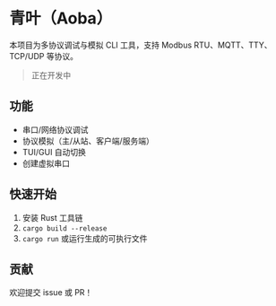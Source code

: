 # 青叶（Aoba）

本项目为多协议调试与模拟 CLI 工具，支持 Modbus RTU、MQTT、TTY、TCP/UDP 等协议。

> 正在开发中

## 功能
- 串口/网络协议调试
- 协议模拟（主/从站、客户端/服务端）
- TUI/GUI 自动切换
- 创建虚拟串口

## 快速开始
1. 安装 Rust 工具链
2. `cargo build --release`
3. `cargo run` 或运行生成的可执行文件

## 贡献
欢迎提交 issue 或 PR！
